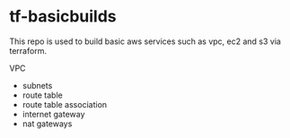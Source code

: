 # tf-basicbuilds
This repo is used to build basic aws services such as vpc, ec2 and s3 via terraform.

VPC
* subnets
* route table
* route table association
* internet gateway
* nat gateways